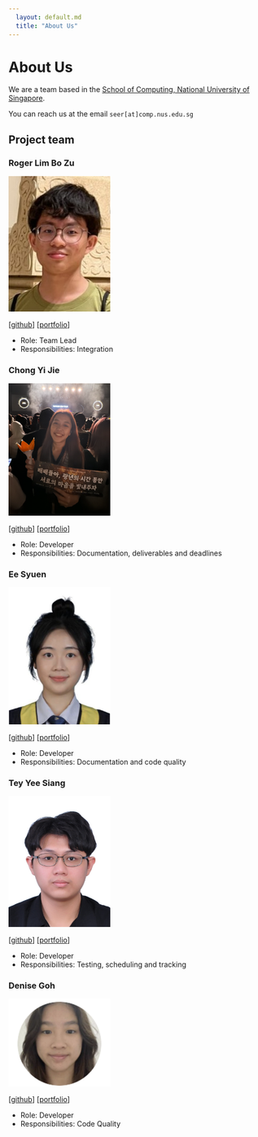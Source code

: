 ```yaml
---
  layout: default.md
  title: "About Us"
---
```


# About Us

We are a team based in the [School of Computing, National University of Singapore](http://www.comp.nus.edu.sg).

You can reach us at the email `seer[at]comp.nus.edu.sg`

## Project team

### Roger Lim Bo Zu

<img src="images/meowzz28.png" width="200px">

[[github](http://github.com/meowzz28)]
[[portfolio](team/johndoe.md)]

* Role: Team Lead
* Responsibilities: Integration

### Chong Yi Jie

<img src="images/yijiechong13.png" width="200px">

[[github](http://github.com/yijiechong13)]
[[portfolio](team/johndoe.md)]

* Role: Developer
* Responsibilities: Documentation, deliverables and deadlines

### Ee Syuen

<img src="images/eesyuen09.png" width="200px">

[[github](http://github.com/eesyuen09)] 
[[portfolio](team/johndoe.md)]

* Role: Developer
* Responsibilities: Documentation and code quality

### Tey Yee Siang

<img src="images/ystey0808.png" width="200px">

[[github](http://github.com/ystey0808)]
[[portfolio](team/johndoe.md)]

* Role: Developer
* Responsibilities: Testing, scheduling and tracking

### Denise Goh

<img src="images/deniseegohh.png" width="200px">

[[github](https://github.com/deniseegohh)]
[[portfolio](team/denisegoh.md)]

* Role: Developer
* Responsibilities: Code Quality
